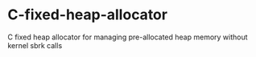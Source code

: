 # C-fixed-heap-allocator
C fixed heap allocator for managing pre-allocated heap memory without kernel sbrk calls
